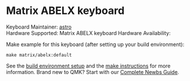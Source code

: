 # Matrix ABELX keyboard

Keyboard Maintainer: [astro](https://github.com/yulei)  
Hardware Supported: Matrix ABELX keyboard
Hardware Availability: 

Make example for this keyboard (after setting up your build environment):

    make matrix/abelx:default

See the [build environment setup](https://docs.qmk.fm/#/getting_started_build_tools) and the [make instructions](https://docs.qmk.fm/#/getting_started_make_guide) for more information. Brand new to QMK? Start with our [Complete Newbs Guide](https://docs.qmk.fm/#/newbs).
